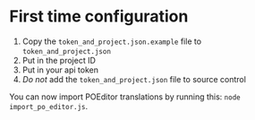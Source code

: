 # First time configuration
1. Copy the `token_and_project.json.example` file to `token_and_project.json`
2. Put in the project ID
3. Put in your api token
4. *Do not* add the `token_and_project.json` file to source control

You can now import POEditor translations by running this: `node import_po_editor.js`.